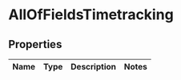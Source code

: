 # AllOfFieldsTimetracking

## Properties
Name | Type | Description | Notes
------------ | ------------- | ------------- | -------------
